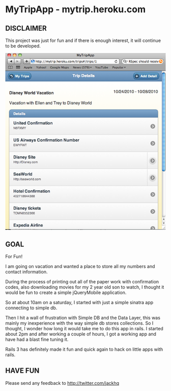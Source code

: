 # MyTripApp - mytrip.heroku.com

## DISCLAIMER

This project was just for fun and if there is enough interest, it will continue to be developed.

![screenshot](http://github.com/twilson63/mytripapp/raw/master/public/images/screenshot.png)

## GOAL

For Fun!

I am going on vacation and wanted a place to store all my numbers and contact information.

During the process of printing out all of the paper work with confirmation codes, also downloading movies 
for my 2 year old son to watch, I thought it would be fun to create a simple jQueryMobile application.

So at about 10am on a saturday, I started with just a simple sinatra app connecting to simple db.

Then I hit a wall of frustration with Simple DB and the Data Layer, this was mainly my inexperience 
with the way simple db stores collections.  So I thought, I wonder how long it would take me to do this 
app in rails.  I started about 2pm and after working a couple of hours, I got a working app and have had
a blast fine tuning it.

Rails 3 has definitely made it fun and quick again to hack on little apps with rails.

## HAVE FUN

Please send any feedback to http://twitter.com/jackhq